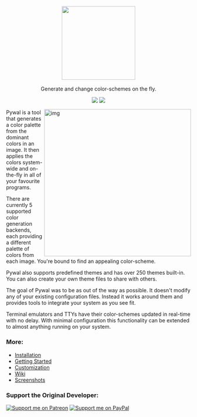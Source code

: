 <h3 align="center"><img src="https://i.imgur.com/5WgMACe.gif" width="200px"></h3>
<p align="center">Generate and change color-schemes on the fly.</p>

<p align="center">
<a href="./LICENSE.md"><img src="https://img.shields.io/github/license/Deathemonic/pywal-reloaded?color=6eb5ff&logo=github&style=for-the-badge"></a>
<a href="https://pypi.python.org/pypi/pywal/"><img src="https://img.shields.io/pypi/v/pywal?color=4584b6&logo=pypi&style=for-the-badge"></a>
</p>

<img src="https://i.imgur.com/HhK3LDv.jpg" alt="img" align="right" width="400px">

Pywal is a tool that generates a color palette from the dominant colors in an image. It then applies the colors system-wide and on-the-fly in all of your favourite programs.  

There are currently 5 supported color generation backends, each providing a different palette of colors from each image. You're bound to find an appealing color-scheme.

Pywal also supports predefined themes and has over 250 themes built-in. You can also create your own theme files to share with others.

The goal of Pywal was to be as out of the way as possible. It doesn't modify any of your existing configuration files. Instead it works around them and provides tools to integrate your system as you see fit.

Terminal emulators and TTYs have their color-schemes updated in real-time with no delay. With minimal configuration this functionality can be extended to almost anything running on your system.

### More: 
* [Installation](https://github.com/Deathemonic/pywal-reloaded/wiki/Installation)
* [Getting Started](https://github.com/Deathemonic/pywal-reloaded/wiki/Getting-Started)
* [Customization](https://github.com/Deathemonic/pywal-reloaded/wiki/Customization)
* [Wiki](https://github.com/Deathemonic/pywal-reloaded/wiki)
* [Screenshots](https://www.reddit.com/r/unixporn/search?q=wal&restrict_sr=on&sort=relevance&t=all)


### Support the Original Developer:
[![Support me on Patreon](https://img.shields.io/endpoint.svg?url=https%3A%2F%2Fshieldsio-patreon.vercel.app%2Fapi%3Fusername%3Ddyla%26type%3Dpledges&style=for-the-badge)](https://patreon.com/dyla)
[![Support me on PayPal](https://img.shields.io/badge/Donate-Paypal-3b7bbf?style=for-the-badge&logo=paypal)](https://www.paypal.com/cgi-bin/webscr?cmd=_s-xclick&hosted_button_id=V7QNJNKS3WYVS)
